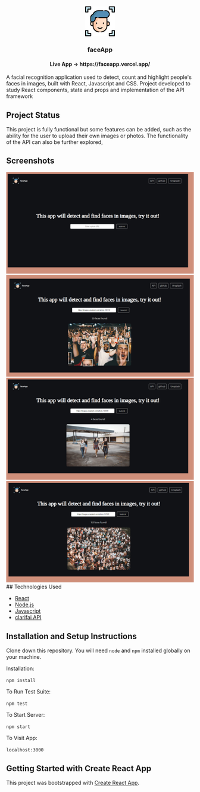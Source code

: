 <br />
<p align="center">
  <a href="https://github.com/pedrohperoni/face-app/">
    <img src="https://github.com/pedrohperoni/face-app/blob/master/github/face-recognition.png" alt="Logo" width="80" height="80">
  </a>
  
  <h3 align="center">faceApp</h3>
  <h4 align="center">Live App -> https://faceapp.vercel.app/ </h4>


A facial recognition application used to detect, count and highlight people's faces in images, built with React, Javascript and CSS.
Project developed to study React components, state and props and implementation of the API framework

## Project Status
This project is fully functional but some features can be added, such as the ability for the user to upload their own images or photos. The functionality of the API can also be further explored, 

## Screenshots
<img src="https://github.com/pedrohperoni/face-app/blob/master/github/screenshot.png" alt="ss">
<img src="https://github.com/pedrohperoni/face-app/blob/master/github/screenshot1.png" alt="ss">
<img src="https://github.com/pedrohperoni/face-app/blob/master/github/screenshot2.png" alt="ss">
<img src="https://github.com/pedrohperoni/face-app/blob/master/github/screenshot3.png" alt="ss">
## Technologies Used

* [React](https://reactjs.org/)
* [Node.js](https://nodejs.org/en/)
* [Javascript](https://www.javascript.com/)
* [clarifai API](https://www.clarifai.com/)

## Installation and Setup Instructions

Clone down this repository. You will need `node` and `npm` installed globally on your machine.  

Installation:

`npm install`  

To Run Test Suite:  

`npm test`  

To Start Server:

`npm start`  

To Visit App:

`localhost:3000` 

## Getting Started with Create React App

This project was bootstrapped with [Create React App](https://github.com/facebook/create-react-app).
